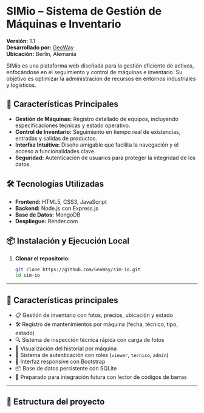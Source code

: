 # SIMio – Sistema de Gestión de Máquinas e Inventario

**Versión:** 1.1  
**Desarrollado por:** [GeoWay](https://geo-way.github.io)  
**Ubicación:** Berlín, Alemania

SIMio es una plataforma web diseñada para la gestión eficiente de activos, enfocándose en el seguimiento y control de máquinas e inventario. Su objetivo es optimizar la administración de recursos en entornos industriales y logísticos.

## 🚀 Características Principales

- **Gestión de Máquinas:** Registro detallado de equipos, incluyendo especificaciones técnicas y estado operativo.
- **Control de Inventario:** Seguimiento en tiempo real de existencias, entradas y salidas de productos.
- **Interfaz Intuitiva:** Diseño amigable que facilita la navegación y el acceso a funcionalidades clave.
- **Seguridad:** Autenticación de usuarios para proteger la integridad de los datos.

## 🛠️ Tecnologías Utilizadas

- **Frontend:** HTML5, CSS3, JavaScript
- **Backend:** Node.js con Express.js
- **Base de Datos:** MongoDB
- **Despliegue:** Render.com

## 📦 Instalación y Ejecución Local

1. **Clonar el repositorio:**

   ```bash
   git clone https://github.com/GeoWay/sim-io.git
   cd sim-io


---

## 🚀 Características principales

- 📋 Gestión de inventario con fotos, precios, ubicación y estado
- 🛠️ Registro de mantenimientos por máquina (fecha, técnico, tipo, estado)
- 🔍 Sistema de inspección técnica rápida con carga de fotos
- 🧾 Visualización del historial por máquina
- 🔐 Sistema de autenticación con roles (`viewer`, `tecnico`, `admin`)
- 📱 Interfaz responsive con Bootstrap
- 📦 Base de datos persistente con SQLite
- 🧠 Preparado para integración futura con lector de códigos de barras

---

## 📁 Estructura del proyecto

